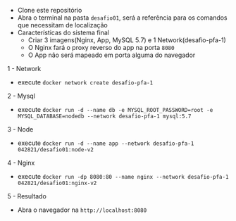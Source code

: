 - Clone este repositório
- Abra o terminal na pasta `desafio01`, será a referência para os comandos que necessitam de localização
- Características do sistema final
    - Criar 3 imagens(Nginx, App, MySQL 5.7) e 1 Network(desafio-pfa-1)
    - O Nginx fará o proxy reverso do app na porta `8080`
    - O App não será mapeado em porta alguma do navegador

1 - Network

- execute `docker network create desafio-pfa-1`

2 - Mysql
- execute `docker run -d --name db -e MYSQL_ROOT_PASSWORD=root -e MYSQL_DATABASE=nodedb --network desafio-pfa-1 mysql:5.7`

3 - Node

- execute `docker run -d --name app --network desafio-pfa-1 042821/desafio01:node-v2`

4 - Nginx

- execute `docker run -dp 8080:80 --name nginx --network desafio-pfa-1 042821/desafio01:nginx-v2`

5 - Resultado

- Abra o navegador na `http://localhost:8080`